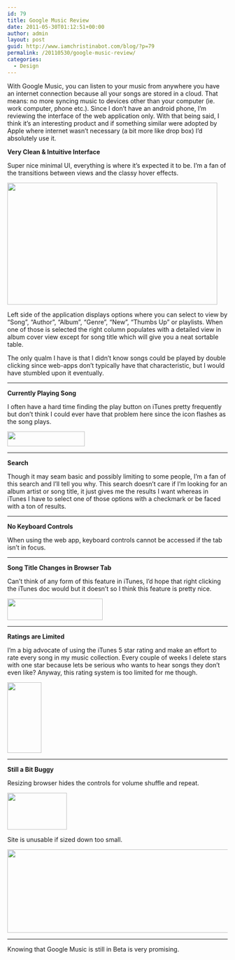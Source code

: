 ```yaml
---
id: 79
title: Google Music Review
date: 2011-05-30T01:12:51+00:00
author: admin
layout: post
guid: http://www.iamchristinabot.com/blog/?p=79
permalink: /20110530/google-music-review/
categories:
  - Design
---
```

With Google Music, you can listen to your music from anywhere you have an internet connection because all your songs are stored in a cloud. That means: no more syncing music to devices other than your computer (ie. work computer, phone etc.). Since I don&#8217;t have an android phone, I&#8217;m reviewing the interface of the web application only. With that being said, I think it&#8217;s an interesting product and if something similar were adopted by Apple where internet wasn&#8217;t necessary (a bit more like drop box) I&#8217;d absolutely use it.

**Very Clean & Intuitive Interface**
  
Super nice minimal UI, everything is where it&#8217;s expected it to be. I&#8217;m a fan of the transitions between views and the classy hover effects.

<img src="http://www.iamchristinabot.com/blog/wp-content/uploads/2011/05/Screen-shot-2011-05-26-at-10.13.47-PM-1024x595.png" alt="" title="Screen shot 2011-05-26 at 10.13.47 PM" width="480" height="278" class="aligncenter size-large wp-image-81" srcset="http://www.iamchristinabot.com/blog/wp-content/uploads/2011/05/Screen-shot-2011-05-26-at-10.13.47-PM-1024x595.png 1024w, http://www.iamchristinabot.com/blog/wp-content/uploads/2011/05/Screen-shot-2011-05-26-at-10.13.47-PM-300x174.png 300w, http://www.iamchristinabot.com/blog/wp-content/uploads/2011/05/Screen-shot-2011-05-26-at-10.13.47-PM.png 1471w" sizes="(max-width: 480px) 100vw, 480px" />

Left side of the application displays options where you can select to view by &#8220;Song&#8221;, &#8220;Author&#8221;, &#8220;Album&#8221;, &#8220;Genre&#8221;, &#8220;New&#8221;, &#8220;Thumbs Up&#8221; or playlists. When one of those is selected the right column populates with a detailed view in album cover view except for song title which will give you a neat sortable table.

The only qualm I have is that I didn&#8217;t know songs could be played by double clicking since web-apps don&#8217;t typically have that characteristic, but I would have stumbled upon it eventually.

* * *

**Currently Playing Song**
  
I often have a hard time finding the play button on iTunes pretty frequently but don&#8217;t think I could ever have that problem here since the icon flashes as the song plays.
  
<img src="http://www.iamchristinabot.com/blog/wp-content/uploads/2011/05/Screen-shot-2011-05-26-at-10.54.35-PM.png" alt="" title="Screen shot 2011-05-26 at 10.54.35 PM" width="177" height="34" class="aligncenter size-full wp-image-83" />

* * *

**Search**
  
Though it may seam basic and possibly limiting to some people, I&#8217;m a fan of this search and I&#8217;ll tell you why. This search doesn&#8217;t care if I&#8217;m looking for an album artist or song title, it just gives me the results I want whereas in iTunes I have to select one of those options with a checkmark or be faced with a ton of results.

* * *

**No Keyboard Controls**
  
When using the web app, keyboard controls cannot be accessed if the tab isn&#8217;t in focus.

* * *

**Song Title Changes in Browser Tab**
  
Can&#8217;t think of any form of this feature in iTunes, I&#8217;d hope that right clicking the iTunes doc would but it doesn&#8217;t so I think this feature is pretty nice.
  
<img src="http://www.iamchristinabot.com/blog/wp-content/uploads/2011/05/Screen-shot-2011-05-26-at-10.29.40-PM.png" alt="" title="Screen shot 2011-05-26 at 10.29.40 PM" width="218" height="49" class="aligncenter size-full wp-image-80" />

* * *

**Ratings are Limited**
  
I&#8217;m a big advocate of using the iTunes 5 star rating and make an effort to rate every song in my music collection. Every couple of weeks I delete stars with one star because lets be serious who wants to hear songs they don&#8217;t even like? Anyway, this rating system is too limited for me though.
  
<img src="http://www.iamchristinabot.com/blog/wp-content/uploads/2011/05/Screen-shot-2011-05-26-at-10.32.17-PM.png" alt="" title="Screen shot 2011-05-26 at 10.32.17 PM" width="78" height="161" class="aligncenter size-full wp-image-82" />

* * *

**Still a Bit Buggy**
  
Resizing browser hides the controls for volume shuffle and repeat.
  
<img src="http://www.iamchristinabot.com/blog/wp-content/uploads/2011/05/Screen-shot-2011-05-27-at-12.07.48-AM.png" alt="" title="Screen shot 2011-05-27 at 12.07.48 AM" width="136" height="84" class="aligncenter size-full wp-image-85" />

Site is unusable if sized down too small.
  
<img src="http://www.iamchristinabot.com/blog/wp-content/uploads/2011/05/Screen-shot-2011-05-27-at-12.10.14-AM.png" alt="" title="Screen shot 2011-05-27 at 12.10.14 AM" width="524" height="190" class="aligncenter size-full wp-image-86" srcset="http://www.iamchristinabot.com/blog/wp-content/uploads/2011/05/Screen-shot-2011-05-27-at-12.10.14-AM.png 524w, http://www.iamchristinabot.com/blog/wp-content/uploads/2011/05/Screen-shot-2011-05-27-at-12.10.14-AM-300x108.png 300w" sizes="(max-width: 524px) 100vw, 524px" />

* * *

Knowing that Google Music is still in Beta is very promising.